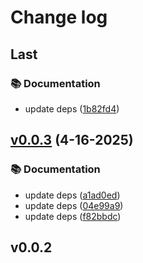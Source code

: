# Change log

## Last

### 📚 Documentation

- update deps ([1b82fd4](https://github.com/monako97/expression-language-editor/commit/1b82fd4f5aaf9f60b729d3585d3d790eac119613))

## [v0.0.3](https://github.com/monako97/expression-language-editor/compare/v0.0.2...v0.0.3) (4-16-2025)

### 📚 Documentation

- update deps ([a1ad0ed](https://github.com/monako97/expression-language-editor/commit/a1ad0ed03e353e5a510823d2777d27050b6c5ff8))
- update deps ([04e99a9](https://github.com/monako97/expression-language-editor/commit/04e99a91a1d0d499dda1f2cca480c5331e53fce3))
- update deps ([f82bbdc](https://github.com/monako97/expression-language-editor/commit/f82bbdcbaa02a36a2b965643e959f02e56777c4f))

## v0.0.2